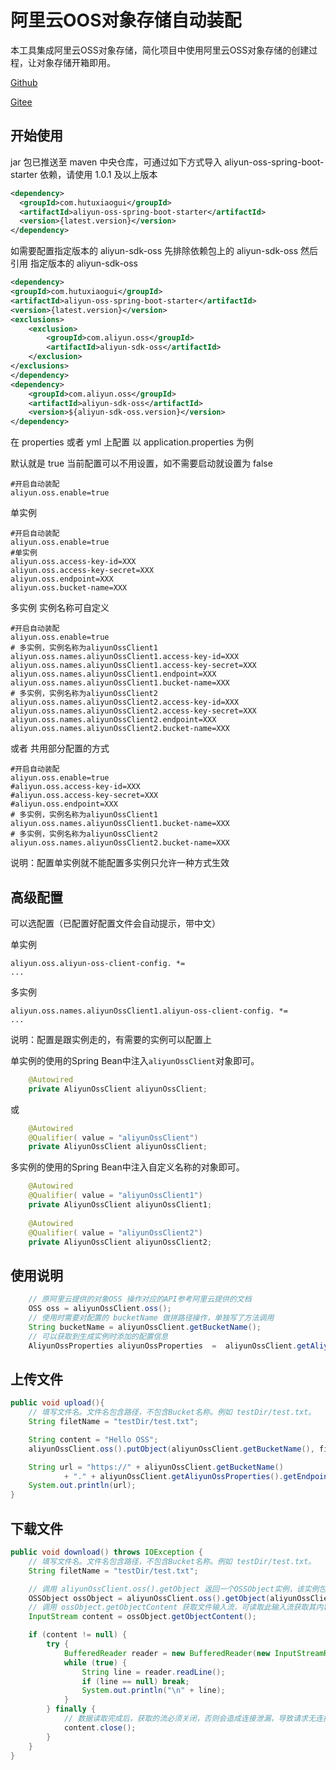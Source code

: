# 阿里云OOS对象存储自动装配
本工具集成阿里云OSS对象存储，简化项目中使用阿里云OSS对象存储的创建过程，让对象存储开箱即用。

[Github](https://github.com/hutuxiaogui/aliyun-oss-spring-boot-starter)

[Gitee](https://gitee.com/hutuxiaogui/aliyun-oss-spring-boot-starter)

## 开始使用
jar 包已推送至 maven 中央仓库，可通过如下方式导入 aliyun-oss-spring-boot-starter 依赖，请使用 1.0.1 及以上版本

```xml
<dependency>
  <groupId>com.hutuxiaogui</groupId>
  <artifactId>aliyun-oss-spring-boot-starter</artifactId>
  <version>{latest.version}</version>
</dependency>
```
如需要配置指定版本的 aliyun-sdk-oss 先排除依赖包上的 aliyun-sdk-oss 然后引用 指定版本的 aliyun-sdk-oss
```xml
<dependency>
<groupId>com.hutuxiaogui</groupId>
<artifactId>aliyun-oss-spring-boot-starter</artifactId>
<version>{latest.version}</version>
<exclusions>
    <exclusion>
        <groupId>com.aliyun.oss</groupId>
        <artifactId>aliyun-sdk-oss</artifactId>
    </exclusion>
</exclusions>
</dependency>
<dependency>
    <groupId>com.aliyun.oss</groupId>
    <artifactId>aliyun-sdk-oss</artifactId>
    <version>${aliyun-sdk-oss.version}</version>
</dependency>
```

在 properties 或者 yml 上配置
以 application.properties 为例

默认就是 true 当前配置可以不用设置，如不需要启动就设置为 false
```properties
#开启自动装配
aliyun.oss.enable=true
```

单实例
```properties
#开启自动装配
aliyun.oss.enable=true
#单实例
aliyun.oss.access-key-id=XXX
aliyun.oss.access-key-secret=XXX
aliyun.oss.endpoint=XXX
aliyun.oss.bucket-name=XXX
```
多实例 实例名称可自定义
```properties
#开启自动装配
aliyun.oss.enable=true
# 多实例，实例名称为aliyunOssClient1
aliyun.oss.names.aliyunOssClient1.access-key-id=XXX
aliyun.oss.names.aliyunOssClient1.access-key-secret=XXX
aliyun.oss.names.aliyunOssClient1.endpoint=XXX
aliyun.oss.names.aliyunOssClient1.bucket-name=XXX
# 多实例，实例名称为aliyunOssClient2
aliyun.oss.names.aliyunOssClient2.access-key-id=XXX
aliyun.oss.names.aliyunOssClient2.access-key-secret=XXX
aliyun.oss.names.aliyunOssClient2.endpoint=XXX
aliyun.oss.names.aliyunOssClient2.bucket-name=XXX
```
或者 共用部分配置的方式
```properties
#开启自动装配
aliyun.oss.enable=true
#aliyun.oss.access-key-id=XXX
#aliyun.oss.access-key-secret=XXX
#aliyun.oss.endpoint=XXX
# 多实例，实例名称为aliyunOssClient1
aliyun.oss.names.aliyunOssClient1.bucket-name=XXX
# 多实例，实例名称为aliyunOssClient2
aliyun.oss.names.aliyunOssClient2.bucket-name=XXX
```
说明：配置单实例就不能配置多实例只允许一种方式生效



## 高级配置

可以选配置（已配置好配置文件会自动提示，带中文） 

单实例
```properties
aliyun.oss.aliyun-oss-client-config. *=
...
```

多实例
```properties
aliyun.oss.names.aliyunOssClient1.aliyun-oss-client-config. *=
...
```
说明：配置是跟实例走的，有需要的实例可以配置上

单实例的使用的Spring Bean中注入`aliyunOssClient`对象即可。
```java
    @Autowired
    private AliyunOssClient aliyunOssClient;
```
或
```java
    @Autowired
    @Qualifier( value = "aliyunOssClient")
    private AliyunOssClient aliyunOssClient;
```

多实例的使用的Spring Bean中注入自定义名称的对象即可。
```java
    @Autowired
    @Qualifier( value = "aliyunOssClient1")
    private AliyunOssClient aliyunOssClient1;
    
    @Autowired
    @Qualifier( value = "aliyunOssClient2")
    private AliyunOssClient aliyunOssClient2;
```
## 使用说明
```java
    // 原阿里云提供的对象OSS 操作对应的API参考阿里云提供的文档
    OSS oss = aliyunOssClient.oss();
    // 使用时需要对配置的 bucketName 做拼路径操作，单独写了方法调用
    String bucketName = aliyunOssClient.getBucketName();
    // 可以获取到生成实例时添加的配置信息
    AliyunOssProperties aliyunOssProperties  =  aliyunOssClient.getAliyunOssProperties();
```

## 上传文件
```java
public void upload(){
    // 填写文件名。文件名包含路径，不包含Bucket名称。例如 testDir/test.txt。
    String filetName = "testDir/test.txt";

    String content = "Hello OSS";
    aliyunOssClient.oss().putObject(aliyunOssClient.getBucketName(), filetName, new ByteArrayInputStream(content.getBytes()));

    String url = "https://" + aliyunOssClient.getBucketName()
            + "." + aliyunOssClient.getAliyunOssProperties().getEndpoint() + "/" + filetName;
    System.out.println(url);
}
```
## 下载文件
```java
public void download() throws IOException {
    // 填写文件名。文件名包含路径，不包含Bucket名称。例如 testDir/test.txt。
    String filetName = "testDir/test.txt";

    // 调用 aliyunOssClient.oss().getObject 返回一个OSSObject实例，该实例包含文件内容及文件元信息。
    OSSObject ossObject = aliyunOssClient.oss().getObject(aliyunOssClient.getBucketName(), filetName);
    // 调用 ossObject.getObjectContent 获取文件输入流，可读取此输入流获取其内容。
    InputStream content = ossObject.getObjectContent();

    if (content != null) {
        try {
            BufferedReader reader = new BufferedReader(new InputStreamReader(content));
            while (true) {
                String line = reader.readLine();
                if (line == null) break;
                System.out.println("\n" + line);
            }
        } finally {
            // 数据读取完成后，获取的流必须关闭，否则会造成连接泄漏，导致请求无连接可用，程序无法正常工作。
            content.close();
        }
    }
}
```






